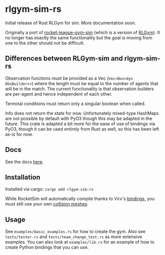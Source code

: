 # rlgym-sim-rs
Initial release of Rust RLGym for sim. More documentation soon.

Originally a port of [rocket-league-gym-sim](https://github.com/AechPro/rocket-league-gym-sim/tree/main) (which is a version of [RLGym](https://www.rlgym.org)). It no longer has exactly the same functionality but the goal is moving from one to the other should not be difficult. 

## Differences between RLGym-sim and rlgym-sim-rs
Observation functions must be provided as a Vec (`Vec<Box<dyn ObsBuilder>>`) where the length must be equal to the number of agents that will be in the match. The current functionality is that observation builders are per-agent and hence independent of each other.

Terminal conditions must return only a singular boolean when called.

Info does not return the state for now. Unfortunately mixed-type HashMaps are not possible by default with PyO3 though this may be adapted in the future. This crate is adapted a bit more for the ease of use of bindings via PyO3, though it can be used entirely from Rust as well, so this has been left as-is for now.

## Docs
See the docs [here](https://docs.rs/rlgym_sim_rs/latest/rlgym_sim_rs/).

## Installation
Installed via cargo: `cargo add rlgym-sim-rs`

While RocketSim will automatically compile thanks to Virx's [bindings](https://github.com/VirxEC/rocketsim-rs), you must still use your own [collision meshes](https://github.com/ZealanL/RocketSim#installation).

## Usage
See `examples/basic_examples.rs` for how to create the gym. Also see `tests/tester.rs` and `tests/team_change_test.rs` as more extensive examples. You can also look at `examples/lib.rs` for an example of how to create Python bindings that you can use.
